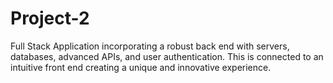 # Project-2
Full Stack Application incorporating a robust back end with servers, databases, advanced APIs, and user authentication. This is connected to an intuitive front end creating a unique and innovative experience.

